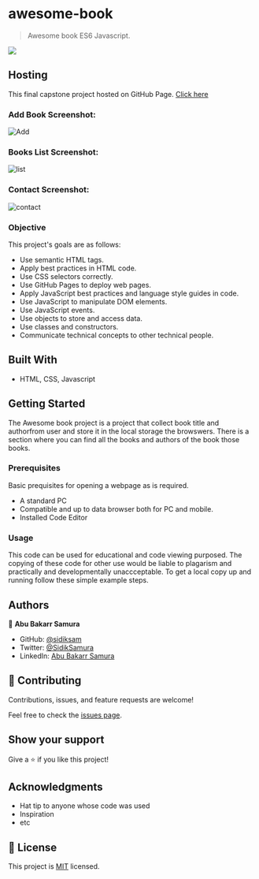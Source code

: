 # awesome-book

> Awesome book ES6 Javascript.

>

![](https://img.shields.io/badge/Microverse-blueviolet)


## Hosting

This final capstone project hosted on GitHub Page. [Click here](https://sidiksam.github.io/awesome-book/)

### Add Book Screenshot:
![Add](https://user-images.githubusercontent.com/46374143/184994218-936614af-7a13-47a3-bcfa-6a2ce8feabc6.png)

### Books List Screenshot:
![list](https://user-images.githubusercontent.com/46374143/184994371-d2c25664-69a4-4f0d-9c0e-7c4509306500.png)

### Contact Screenshot:
![contact](https://user-images.githubusercontent.com/46374143/184994448-3d39992c-b760-4fba-9a5f-ecb128965fbb.png)


### Objective

This project's goals are as follows:

- Use semantic HTML tags.
- Apply best practices in HTML code.
- Use CSS selectors correctly.
- Use GitHub Pages to deploy web pages.
- Apply JavaScript best practices and language style guides in code.
- Use JavaScript to manipulate DOM elements.
- Use JavaScript events.
- Use objects to store and access data.
- Use classes and constructors.
- Communicate technical concepts to other technical people.

## Built With

- HTML, CSS, Javascript

## Getting Started

The Awesome book project is a project that collect book title and authorfrom user and store it in the local storage the browswers. There is a section where you can find all the books  and authors of the book those books.

### Prerequisites

Basic prequisites for opening a webpage as is required.

- A standard PC
- Compatible and up to data browser both for PC and mobile.
- Installed Code Editor

### Usage

This code can be used for educational and code viewing purposed. The copying of these code for other use would be liable to plagarism and practically and developmentally unaccceptable.
To get a local copy up and running follow these simple example steps.


## Authors

👤 **Abu Bakarr Samura**

- GitHub: [@sidiksam](https://github.com/sidiksam)
- Twitter: [@SidikSamura](https://twitter.com/SidikSamura)
- LinkedIn: [Abu Bakarr Samura](https://www.linkedin.com/in/abu-bakarr-samura-749753241/)


## 🤝 Contributing

Contributions, issues, and feature requests are welcome!

Feel free to check the [issues page](../../issues/).

## Show your support

Give a ⭐️ if you like this project!

## Acknowledgments

- Hat tip to anyone whose code was used
- Inspiration
- etc

## 📝 License

This project is [MIT](./MIT.md) licensed.
